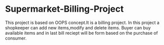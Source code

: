 # Supermarket-Billing-Project
This project is based on OOPS concept.It is a billing project.
In this project a shopkeeper can add new items,modify and delete items. Buyer can buy available items and in last bill reciept will be form based on the purchase of consumer.




